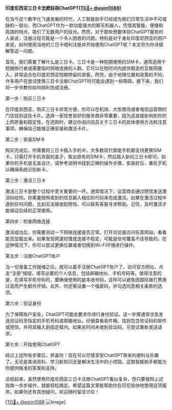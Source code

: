 **印度尼西亚三日卡怎麽註冊ChatGPT[[TG💪+ @esim1088](https://t.me/s/esim1088)]**

在当今这个数字化飞速发展的时代，人工智能助手已经成为我们日常生活中不可或缺的一部分。而ChatGPT作为一款功能强大的聊天机器人，凭借其智能、便捷和高效的特点，吸引了无数用户的目光。然而，对于那些想要体验ChatGPT服务的人来说，注册过程可能是一个令人困惑的问题。特别是对于身处印度尼西亚的用户来说，如何使用当地的三日卡顺利注册并开始使用ChatGPT呢？本文将为你详细解答这一问题。

首先，我们需要了解什么是三日卡。三日卡是一种短期使用的SIM卡，通常适用于短期旅行者或需要临时网络连接的人群。它可以在短时间内提供稳定的互联网接入，非常适合在印度尼西亚短期停留的游客。然而，由于地理位置和政策的不同，许多用户在尝试使用三日卡注册ChatGPT时可能会遇到一些障碍。接下来，我们将一步步教你如何顺利完成注册。

第一步：购买三日卡

在印度尼西亚，购买三日卡非常方便。你可以在机场、大型商场或者电信运营商的门店找到这些卡片。选择一家信誉良好的服务商非常重要，因为这直接影响到你的上网质量和稳定性。在选购时，建议你询问店员关于三日卡的具体使用方法和注意事项，确保自己能够正确安装和激活卡片。

第二步：安装SIM卡

购买完成后，你需要将三日卡插入手机中。大多数现代智能手机都支持更换SIM卡，只需打开手机背面的盖子，取出原有的SIM卡，然后插入新的三日卡即可。如果你的手机是无盖设计，请参考说明书找到正确的操作步骤。安装好后，重启手机以确保系统识别新卡。

第三步：激活三日卡

激活三日卡是整个过程中至关重要的一环。通常情况下，运营商会通过短信发送激活码给你。你需要按照收到的信息输入相应的代码来完成激活。如果在激活过程中遇到任何问题，比如无法接收到短信，可以联系客服寻求帮助。记住，及时激活才能保证后续的正常使用。

第四步：检查网络连接

激活成功后，你需要测试一下网络连接是否正常。打开浏览器访问任意网站，看看能否加载出来。如果发现网速较慢或连接不稳定，可能是信号覆盖不佳导致的。在这种情况下，你可以尝试更换位置或者切换到Wi-Fi环境进行操作。

第五步：注册ChatGPT账户

当一切准备工作就绪之后，就可以着手注册ChatGPT账户了。访问官方网址，点击“注册”按钮，填写必要的个人信息，包括邮箱地址、手机号码等。值得注意的是，在填写手机号码时，要确保使用的是本地号码，这样可以避免因国际拨打费用过高而产生额外开销。此外，你还需设置一个强密码，并勾选同意相关条款的选项。

第六步：验证身份

为了保障账户安全，ChatGPT可能会要求你进行身份验证。这一步骤通常涉及发送验证码至指定的手机号码或邮箱地址。仔细查看收件箱，找到包含验证码的邮件或短信，并将其输入到指定框内。如果长时间未收到验证码，可尝试重新发送请求。

第七步：开始使用ChatGPT

经过上述所有步骤后，恭喜你！现在可以尽情享受ChatGPT带来的便利与乐趣了。无论是查询资料、学习新知识还是解决生活中的小烦恼，这款智能助手都能为你提供精准的答案和支持。

总结起来，虽然使用印度尼西亚三日卡注册ChatGPT看似复杂，但只要按照上述指南一步步操作，就能轻松搞定。希望这篇文章能帮助你在印尼愉快地使用这项服务。如果你还有其他疑问，欢迎随时留言讨论！

[[TG💪+ @esim1088](https://t.me/s/esim1088) ![Image](https://i.postimg.cc/4NQfJmqS/Snipaste-2025-05-13-00-14-12.png)]